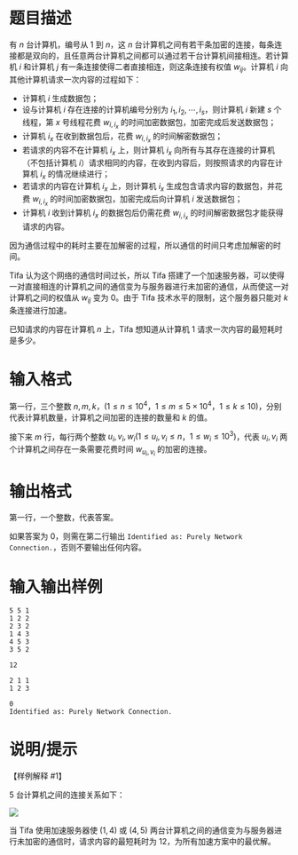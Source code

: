 # 题目描述

有 $n$ 台计算机，编号从 $1$ 到 $n$，这 $n$ 台计算机之间有若干条加密的连接，每条连接都是双向的，且任意两台计算机之间都可以通过若干台计算机间接相连。若计算机 $i$ 和计算机 $j$ 有一条连接使得二者直接相连，则这条连接有权值 $w_{ij}$。计算机 $i$ 向其他计算机请求一次内容的过程如下：

* 计算机 $i$ 生成数据包；
* 设与计算机 $i$ 存在连接的计算机编号分别为 $i_1,i_2,\cdots,i_s$，则计算机 $i$ 新建 $s$ 个线程，第 $x$ 号线程花费 $w_{i,i_x}$ 的时间加密数据包，加密完成后发送数据包；
* 计算机 $i_x$ 在收到数据包后，花费 $w_{i,i_x}$ 的时间解密数据包；
* 若请求的内容不在计算机 $i_x$ 上，则计算机 $i_x$ 向所有与其存在连接的计算机（不包括计算机 $i$）请求相同的内容，在收到内容后，则按照请求的内容在计算机 $i_x$ 的情况继续进行；
* 若请求的内容在计算机 $i_x$ 上，则计算机 $i_x$ 生成包含请求内容的数据包，并花费 $w_{i,i_x}$ 的时间加密数据包，加密完成后向计算机 $i$ 发送数据包；
* 计算机 $i$ 收到计算机 $i_x$ 的数据包后仍需花费 $w_{i,i_x}$ 的时间解密数据包才能获得请求的内容。

因为通信过程中的耗时主要在加解密的过程，所以通信的时间只考虑加解密的时间。

Tifa 认为这个网络的通信时间过长，所以 Tifa 搭建了一个加速服务器，可以使得一对直接相连的计算机之间的通信变为与服务器进行未加密的通信，从而使这一对计算机之间的权值从 $w_{ij}$ 变为 $0$。由于 Tifa 技术水平的限制，这个服务器只能对 $k$ 条连接进行加速。

已知请求的内容在计算机 $n$ 上，Tifa 想知道从计算机 $1$ 请求一次内容的最短耗时是多少。

# 输入格式

第一行，三个整数 $n,m,k$，$(1 \leq n \leq {10}^4$，$1 \leq m \leq 5 \times {10}^4$，$1 \leq k \leq 10)$，分别代表计算机数量，计算机之间加密的连接的数量和 $k$ 的值。

接下来 $m$ 行，每行两个整数 $u_i,v_i,w_i(1 \leq u_i,v_i \leq n$，$1 \leq w_i \leq {10}^3)$，代表 $u_i,v_i$ 两个计算机之间存在一条需要花费时间 $w_{u_i,v_i}$ 的加密的连接。

# 输出格式

第一行，一个整数，代表答案。

如果答案为 $0$，则需在第二行输出 `Identified as: Purely Network Connection.`，否则不要输出任何内容。

# 输入输出样例

```input1
5 5 1
1 2 2
2 3 2
1 4 3
4 5 3
3 5 2
```

```output1
12
```

```input2
2 1 1
1 2 3
```

```output2
0
Identified as: Purely Network Connection.
```

# 说明/提示

【样例解释 #1】

$5$ 台计算机之间的连接关系如下：

![](file://E.png)

当 Tifa 使用加速服务器使 $(1,4)$ 或 $(4,5)$ 两台计算机之间的通信变为与服务器进行未加密的通信时，请求内容的最短耗时为 $12$，为所有加速方案中的最优解。
